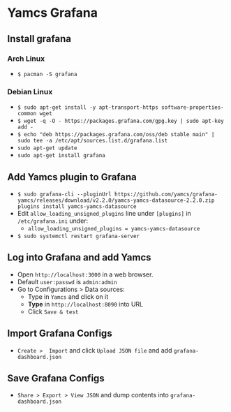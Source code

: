 # Yamcs Grafana

## Install grafana

### Arch Linux

- `$ pacman -S grafana`

### Debian Linux

- `$ sudo apt-get install -y apt-transport-https software-properties-common wget`
- `$ wget -q -O - https://packages.grafana.com/gpg.key | sudo apt-key add -`
- `$ echo "deb https://packages.grafana.com/oss/deb stable main" | sudo tee -a
/etc/apt/sources.list.d/grafana.list`
- `sudo apt-get update`
- `sudo apt-get install grafana`

## Add Yamcs plugin to Grafana

- `$ sudo grafana-cli --pluginUrl https://github.com/yamcs/grafana-yamcs/releases/download/v2.2.0/yamcs-yamcs-datasource-2.2.0.zip plugins install yamcs-yamcs-datasource`
- Edit `allow_loading_unsigned_plugins` line under `[plugins]` in `/etc/grafana.ini` under:
  - `allow_loading_unsigned_plugins = yamcs-yamcs-datasource`
- `$ sudo systemctl restart grafana-server`

## Log into Grafana and add Yamcs

- Open `http://localhost:3000` in a web browser.
- Default `user:passwd` is `admin:admin`
- Go to Configurations > Data sources:
  - Type in `Yamcs` and click on it
  - **Type** in `http://localhost:8090` into URL
  - Click `Save & test`

## Import Grafana Configs

- `Create >  Import` and click `Upload JSON file` and add `grafana-dashboard.json`

## Save Grafana Configs

- `Share > Export > View JSON` and dump contents into `grafana-dashboard.json`
